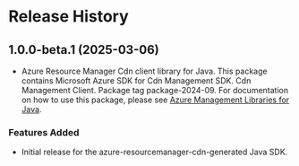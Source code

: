 # Release History

## 1.0.0-beta.1 (2025-03-06)

- Azure Resource Manager Cdn client library for Java. This package contains Microsoft Azure SDK for Cdn Management SDK. Cdn Management Client. Package tag package-2024-09. For documentation on how to use this package, please see [Azure Management Libraries for Java](https://aka.ms/azsdk/java/mgmt).
### Features Added

- Initial release for the azure-resourcemanager-cdn-generated Java SDK.

